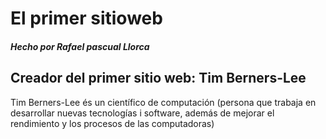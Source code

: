 # El primer sitioweb

#### _Hecho por Rafael pascual Llorca_

## Creador del primer sitio web: Tim Berners-Lee

Tim Berners-Lee és un científico de computación (persona que trabaja en desarrollar nuevas tecnologías i software, además de mejorar el rendimiento y los procesos de las computadoras)
